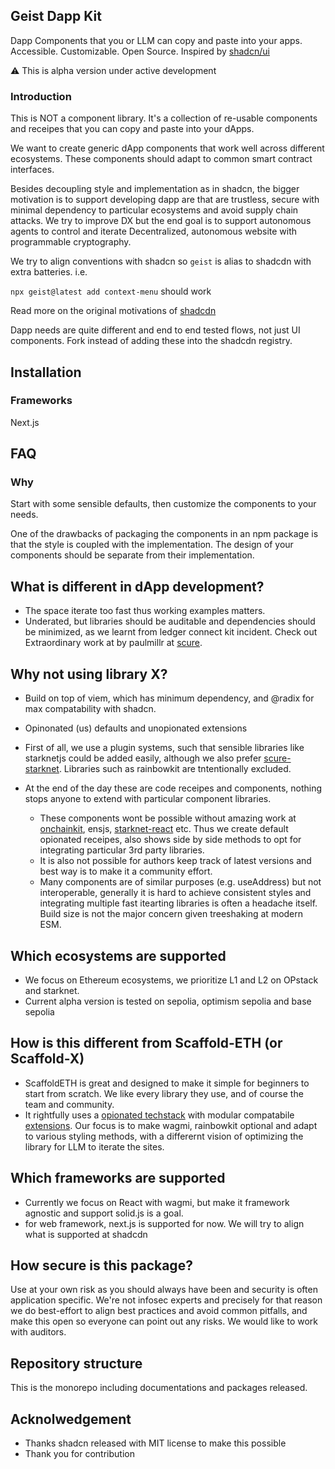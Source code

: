 ## Geist Dapp Kit

Dapp Components that you or LLM can copy and paste into your apps. Accessible. Customizable. Open Source.
Inspired by [shadcn/ui](https://github.com/shadcn-ui/ui/tree/main)

⚠️ This is alpha version under active development

### Introduction 

This is NOT a component library. It's a collection of re-usable components and receipes that you can copy and paste into your dApps.

We want to create generic dApp components that work well across different ecosystems. 
These components should adapt to common smart contract interfaces. 


Besides decoupling style and implementation as in shadcn, the bigger motivation is to support developing dapp are that are trustless, secure with minimal dependency to particular ecosystems and avoid supply chain attacks. We try to improve DX but the end goal is to support autonomous agents to control and iterate Decentralized, autonomous website with programmable cryptography. 

We try to align conventions with shadcn so `geist` is alias to shadcdn with extra batteries. 
i.e.

`npx geist@latest add context-menu` should work


Read more on the original motivations of [shadcdn](https://ui.shadcn.com/docs)

Dapp needs are quite different and end to end tested flows, not just UI components. Fork instead of adding these into the shadcdn registry.

## Installation

### Frameworks
Next.js

## FAQ

### Why 
Start with some sensible defaults, then customize the components to your needs.

One of the drawbacks of packaging the components in an npm package is that the style is coupled with the implementation. The design of your components should be separate from their implementation.


## What is different in dApp development?
- The space iterate too fast thus working examples matters.
- Underated, but libraries should be auditable and dependencies should be minimized, as we learnt from ledger connect kit incident. Check out Extraordinary work at by paulmillr at [scure](https://github.com/paulmillr/scure-base).

## Why not using library X?

- Build on top of viem, which has minimum dependency, and @radix for max compatability with shadcn. 

- Opinonated (us) defaults and unopionated extensions  
 - First of all, we use a plugin systems, such that sensible libraries like starknetjs could be added easily, although we also prefer [scure-starknet](https://github.com/paulmillr/scure-starknet). Libraries such as rainbowkit are tntentionally excluded.
- At the end of the day these are code receipes and components, nothing stops anyone to extend with particular component libraries.    
    - These components wont be possible without amazing work at [onchainkit](https://github.com/coinbase/onchainkit), ensjs, [starknet-react](https://github.com/apibara/starknet-react) etc. Thus we create default opionated receipes, also shows side by side methods to opt for integrating particular 3rd party libraries.
    - It is also not possible for authors keep track of latest versions and best way is to make it a community effort.
    - Many components are of similar purposes (e.g. useAddress) but not interoperable, generally it is hard to achieve consistent styles and integrating multiple fast itearting libraries is often a headache itself. Build size is not the major concern given treeshaking at modern ESM. 

## Which ecosystems are supported
- We focus on Ethereum ecosystems, we prioritize L1 and L2 on OPstack and starknet.
- Current alpha version is tested on sepolia, optimism sepolia and base sepolia


## How is this different from Scaffold-ETH (or Scaffold-X)
- ScaffoldETH is great and designed to make it simple for beginners to start from scratch. We like every library they use, and of course the team and community. 
- It rightfully uses a [opionated techstack](https://docs.scaffoldeth.io/#scaffold-eth-2-tech-stack) with modular compatabile [extensions](https://docs.scaffoldeth.io/extensions/). Our focus is to make wagmi, rainbowkit optional and adapt to various styling methods, with a differernt vision of optimizing the library for LLM to iterate the sites.


## Which frameworks are supported
- Currently we focus on React with wagmi, but make it framework agnostic and support solid.js is a goal.
- for web framework, next.js is supported for now. We will try to align what is supported at shadcdn

## How secure is this package?
Use at your own risk as you should always have been and security is often application specific. We're not infosec experts and precisely for that reason we do best-effort to align best practices and avoid common pitfalls, and make this open so everyone can point out any risks. We would like to work with auditors.


## Repository structure
This is the monorepo including documentations and packages released. 


## Acknolwedgement
- Thanks shadcn released with MIT license to make this possible
- Thank you for contribution